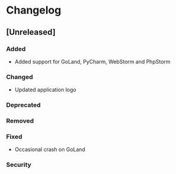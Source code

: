 # Changelog

## [Unreleased]
### Added
- Added support for GoLand, PyCharm, WebStorm and PhpStorm

### Changed
- Updated application logo

### Deprecated

### Removed

### Fixed
- Occasional crash on GoLand

### Security


